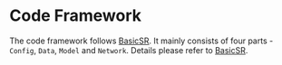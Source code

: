 # Code Framework
The code framework follows [BasicSR](https://github.com/xinntao/BasicSR/tree/master/codes). It mainly consists of four parts - `Config`, `Data`, `Model` and `Network`. Details please refer to [BasicSR](https://github.com/xinntao/BasicSR/tree/master/codes).

